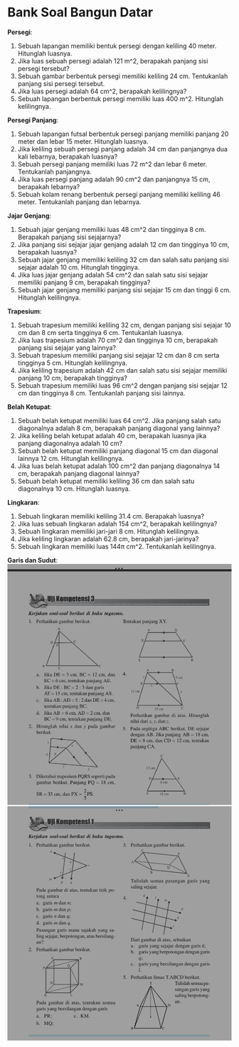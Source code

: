 # Bank Soal Bangun Datar

**Persegi**:
1. Sebuah lapangan memiliki bentuk persegi dengan keliling 40 meter. Hitunglah luasnya.
2. Jika luas sebuah persegi adalah 121 m^2, berapakah panjang sisi persegi tersebut?
3. Sebuah gambar berbentuk persegi memiliki keliling 24 cm. Tentukanlah panjang sisi persegi tersebut.
4. Jika luas persegi adalah 64 cm^2, berapakah kelilingnya?
5. Sebuah lapangan berbentuk persegi memiliki luas 400 m^2. Hitunglah kelilingnya.

**Persegi Panjang**:
1. Sebuah lapangan futsal berbentuk persegi panjang memiliki panjang 20 meter dan lebar 15 meter. Hitunglah luasnya.
2. Jika keliling sebuah persegi panjang adalah 34 cm dan panjangnya dua kali lebarnya, berapakah luasnya?
3. Sebuah persegi panjang memiliki luas 72 m^2 dan lebar 6 meter. Tentukanlah panjangnya.
4. Jika luas persegi panjang adalah 90 cm^2 dan panjangnya 15 cm, berapakah lebarnya?
5. Sebuah kolam renang berbentuk persegi panjang memiliki keliling 46 meter. Tentukanlah panjang dan lebarnya.

**Jajar Genjang**:
1. Sebuah jajar genjang memiliki luas 48 cm^2 dan tingginya 8 cm. Berapakah panjang sisi sejajarnya?
2. Jika panjang sisi sejajar jajar genjang adalah 12 cm dan tingginya 10 cm, berapakah luasnya?
3. Sebuah jajar genjang memiliki keliling 32 cm dan salah satu panjang sisi sejajar adalah 10 cm. Hitunglah tingginya.
4. Jika luas jajar genjang adalah 54 cm^2 dan salah satu sisi sejajar memiliki panjang 9 cm, berapakah tingginya?
5. Sebuah jajar genjang memiliki panjang sisi sejajar 15 cm dan tinggi 6 cm. Hitunglah kelilingnya.

**Trapesium**:
1. Sebuah trapesium memiliki keliling 32 cm, dengan panjang sisi sejajar 10 cm dan 8 cm serta tingginya 6 cm. Tentukanlah luasnya.
2. Jika luas trapesium adalah 70 cm^2 dan tingginya 10 cm, berapakah panjang sisi sejajar yang lainnya?
3. Sebuah trapesium memiliki panjang sisi sejajar 12 cm dan 8 cm serta tingginya 5 cm. Hitunglah kelilingnya.
4. Jika keliling trapesium adalah 42 cm dan salah satu sisi sejajar memiliki panjang 10 cm, berapakah tingginya?
5. Sebuah trapesium memiliki luas 96 cm^2 dengan panjang sisi sejajar 12 cm dan tingginya 8 cm. Tentukanlah panjang sisi lainnya.

**Belah Ketupat**:
1. Sebuah belah ketupat memiliki luas 64 cm^2. Jika panjang salah satu diagonalnya adalah 8 cm, berapakah panjang diagonal yang lainnya?
2. Jika keliling belah ketupat adalah 40 cm, berapakah luasnya jika panjang diagonalnya adalah 10 cm?
3. Sebuah belah ketupat memiliki panjang diagonal 15 cm dan diagonal lainnya 12 cm. Hitunglah kelilingnya.
4. Jika luas belah ketupat adalah 100 cm^2 dan panjang diagonalnya 14 cm, berapakah panjang diagonal lainnya?
5. Sebuah belah ketupat memiliki keliling 36 cm dan salah satu diagonalnya 10 cm. Hitunglah luasnya.

**Lingkaran**:
1. Sebuah lingkaran memiliki keliling 31.4 cm. Berapakah luasnya?
2. Jika luas sebuah lingkaran adalah 154 cm^2, berapakah kelilingnya?
3. Sebuah lingkaran memiliki jari-jari 8 cm. Hitunglah kelilingnya.
4. Jika keliling lingkaran adalah 62.8 cm, berapakah jari-jarinya?
5. Sebuah lingkaran memiliki luas 144π cm^2. Tentukanlah kelilingnya.

**Garis dan Sudut**:
![Soal 1](./assets/bangun-datar-1.jpg)
![Soal 2](./assets/bangun-datar-2.jpg)
